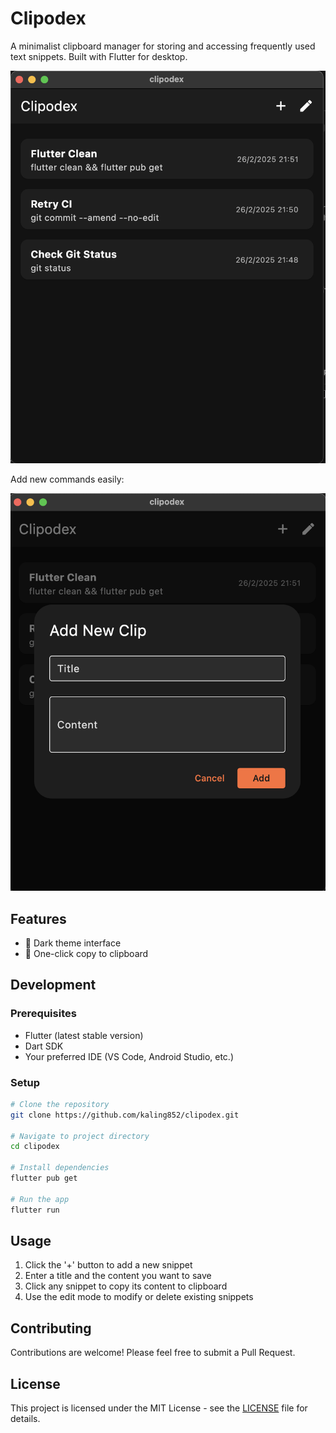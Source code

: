 # Clipodex

A minimalist clipboard manager for storing and accessing frequently used text snippets. Built with Flutter for desktop.

![Main View](screenshots/main.png)

Add new commands easily:

![Add New Clip](screenshots/add_clip.png)

## Features

- 🌙 Dark theme interface
- 🚀 One-click copy to clipboard

## Development

### Prerequisites
- Flutter (latest stable version)
- Dart SDK
- Your preferred IDE (VS Code, Android Studio, etc.)

### Setup
```bash
# Clone the repository
git clone https://github.com/kaling852/clipodex.git

# Navigate to project directory
cd clipodex

# Install dependencies
flutter pub get

# Run the app
flutter run
```

## Usage

1. Click the '+' button to add a new snippet
2. Enter a title and the content you want to save
3. Click any snippet to copy its content to clipboard
4. Use the edit mode to modify or delete existing snippets

## Contributing

Contributions are welcome! Please feel free to submit a Pull Request.

## License

This project is licensed under the MIT License - see the [LICENSE](LICENSE) file for details.
